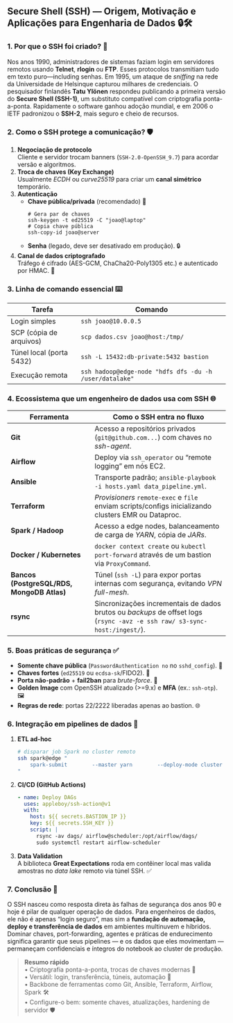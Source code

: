 ## Secure Shell (SSH) — Origem, Motivação e Aplicações para Engenharia de Dados 🔒🛠️

### 1. Por que o SSH foi criado? 🤔
Nos anos 1990, administradores de sistemas faziam login em servidores remotos usando **Telnet**, **rlogin** ou **FTP**. Esses protocolos transmitiam tudo em texto puro—including senhas. Em 1995, um ataque de _sniffing_ na rede da Universidade de Helsinque capturou milhares de credenciais. O pesquisador finlandês **Tatu Ylönen** respondeu publicando a primeira versão do **Secure Shell (SSH-1)**, um substituto compatível com criptografia ponta-a-ponta. Rapidamente o software ganhou adoção mundial, e em 2006 o IETF padronizou o **SSH-2**, mais seguro e cheio de recursos.

### 2. Como o SSH protege a comunicação? 🛡️
1. **Negociação de protocolo**  
   Cliente e servidor trocam banners (`SSH-2.0-OpenSSH_9.7`) para acordar versão e algoritmos.
2. **Troca de chaves (Key Exchange)**  
   Usualmente *ECDH* ou *curve25519* para criar um **canal simétrico** temporário.
3. **Autenticação**  
   - **Chave pública/privada** (recomendado)  🔑  
     ```
     # Gera par de chaves
     ssh-keygen -t ed25519 -C "joao@laptop"
     # Copia chave pública
     ssh-copy-id joao@server
     ```
   - **Senha** (legado, deve ser desativado em produção). 🔒
4. **Canal de dados criptografado**  
   Tráfego é cifrado (AES-GCM, ChaCha20-Poly1305 etc.) e autenticado por HMAC. 🔐

### 3. Linha de comando essencial ⌨️
| Tarefa | Comando |
|--------|---------|
| Login simples | `ssh joao@10.0.0.5` |
| SC​P (cópia de arquivos) | `scp dados.csv joao@host:/tmp/` |
| Túnel local (porta 5432) | `ssh -L 15432:db-private:5432 bastion` |
| Execução remota | `ssh hadoop@edge-node "hdfs dfs -du -h /user/datalake"` |

### 4. Ecossistema que um engenheiro de dados usa com SSH 🌐
| Ferramenta | Como o SSH entra no fluxo |
|------------|--------------------------|
| **Git** | Acesso a repositórios privados (`git@github.com...`) com chaves no *ssh-agent*. |
| **Airflow** | Deploy via `ssh_operator` ou “remote logging” em nós EC2. |
| **Ansible** | Transporte padrão; `ansible-playbook -i hosts.yaml data_pipeline.yml`. |
| **Terraform** | *Provisioners* `remote-exec` e `file` enviam scripts/configs inicializando clusters EMR ou Dataproc. |
| **Spark / Hadoop** | Acesso a edge nodes, balanceamento de carga de _YARN_, cópia de _JARs_. |
| **Docker / Kubernetes** | `docker context create` ou `kubectl port-forward` através de um bastion via `ProxyCommand`. |
| **Bancos (PostgreSQL/RDS, MongoDB Atlas)** | Túnel (`ssh -L`) para expor portas internas com segurança, evitando _VPN full-mesh_. |
| **rsync** | Sincronizações incrementais de dados brutos ou _backups_ de offset logs (`rsync -avz -e ssh raw/ s3-sync-host:/ingest/`). |

### 5. Boas práticas de segurança ✅
- **Somente chave pública** (`PasswordAuthentication no` no `sshd_config`). 🔑
- **Chaves fortes** (`ed25519` ou `ecdsa-sk`/FIDO2). 💪
- **Porta não-padrão** + **fail2ban** para _brute-force_. 🚫
- **Golden Image** com OpenSSH atualizado (>=9.x) e **MFA** (ex.: `ssh-otp`). 🖼️
- **Regras de rede**: portas 22/2222 liberadas apenas ao bastion. 🌐

### 6. Integração em pipelines de dados 🔄
1. **ETL ad-hoc**  
   ```bash
   # disparar job Spark no cluster remoto
   ssh spark@edge "
       spark-submit        --master yarn        --deploy-mode cluster        /opt/jobs/etl_rank_customers.py
   "
   ```
2. **CI/CD (GitHub Actions)**  
   ```yaml
   - name: Deploy DAGs
     uses: appleboy/ssh-action@v1
     with:
       host: ${{ secrets.BASTION_IP }}
       key: ${{ secrets.SSH_KEY }}
       script: |
         rsync -av dags/ airflow@scheduler:/opt/airflow/dags/
         sudo systemctl restart airflow-scheduler
   ```
3. **Data Validation**  
   A biblioteca **Great Expectations** roda em contêiner local mas valida amostras no _data lake_ remoto via túnel SSH. ✅

### 7. Conclusão 🏁
O SSH nasceu como resposta direta às falhas de segurança dos anos 90 e hoje é pilar de qualquer operação de dados. Para engenheiros de dados, ele não é apenas “login seguro”, mas sim a **fundação de automação, deploy e transferência de dados** em ambientes multinuvem e híbridos. Dominar chaves, port-forwarding, agentes e práticas de endurecimento significa garantir que seus pipelines — e os dados que eles movimentam — permaneçam confidenciais e íntegros do notebook ao cluster de produção.

> **Resumo rápido**  
> • Criptografia ponta-a-ponta, trocas de chaves modernas 🔑  
> • Versátil: login, transferência, túneis, automação 🔄  
> • Backbone de ferramentas como Git, Ansible, Terraform, Airflow, Spark 🛠️  
> • Configure-o bem: somente chaves, atualizações, hardening de servidor 🛡️
